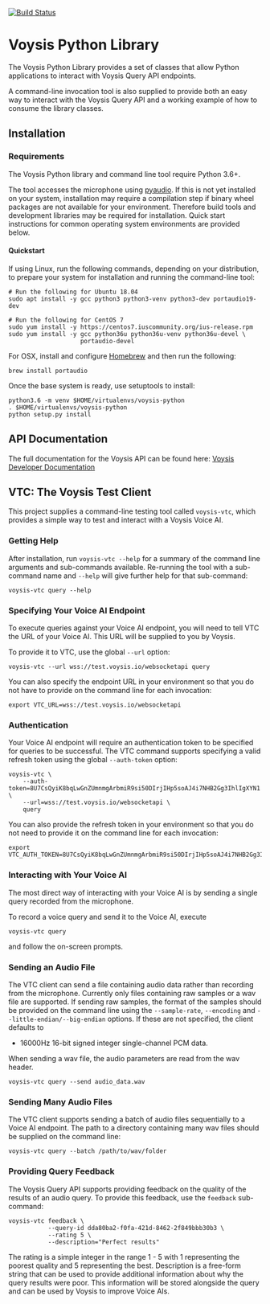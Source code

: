 [![Build Status](https://travis-ci.org/voysis/voysis-python.svg?branch=master)](https://travis-ci.org/voysis/voysis-python)

# Voysis Python Library

The Voysis Python Library provides a set of classes that allow Python
applications to interact with Voysis Query API endpoints.

A command-line invocation tool is also supplied to provide both an
easy way to interact with the Voysis Query API and a working example
of how to consume the library classes.

## Installation

### Requirements

The Voysis Python library and command line tool require Python 3.6+.

The tool accesses the microphone using
[pyaudio](http://people.csail.mit.edu/hubert/pyaudio/). If this is not yet
installed on your system, installation may require a compilation step if binary
wheel packages are not available for your environment.  Therefore build tools
and development libraries may be required for installation.  Quick start
instructions for common operating system environments are provided below.

#### Quickstart

If using Linux, run the following commands, depending on your distribution,
to prepare your system for installation and running the command-line tool:

```
# Run the following for Ubuntu 18.04
sudo apt install -y gcc python3 python3-venv python3-dev portaudio19-dev

# Run the following for CentOS 7
sudo yum install -y https://centos7.iuscommunity.org/ius-release.rpm
sudo yum install -y gcc python36u python36u-venv python36u-devel \
                    portaudio-devel
```

For OSX, install and configure [Homebrew](https://brew.sh) and then 
run the following:

```
brew install portaudio 
```

Once the base system is ready, use setuptools to install:

```
python3.6 -m venv $HOME/virtualenvs/voysis-python
. $HOME/virtualenvs/voysis-python
python setup.py install
```

## API Documentation

The full documentation for the Voysis API can be found here:
[Voysis Developer Documentation](https://developers.voysis.com/docs)

## VTC: The Voysis Test Client

This project supplies a command-line testing tool called `voysis-vtc`, which
provides a simple way to test and interact with a Voysis Voice AI.


### Getting Help

After installation, run `voysis-vtc --help` for a summary of the command line
arguments and sub-commands available. Re-running the tool with a sub-command
name and `--help` will give further help for that sub-command:

```
voysis-vtc query --help
```

### Specifying Your Voice AI Endpoint

To execute queries against your Voice AI endpoint, you will need to tell
VTC the URL of your Voice AI. This URL will be supplied to you by Voysis.

To provide it to VTC, use the global `--url` option:

```
voysis-vtc --url wss://test.voysis.io/websocketapi query
```

You can also specify the endpoint URL in your environment so that you
do not have to provide on the command line for each invocation:

```
export VTC_URL=wss://test.voysis.io/websocketapi
```

### Authentication

Your Voice AI endpoint will require an authentication token to be
specified for queries to be successful. The VTC command supports
specifying a valid refresh token using the global `--auth-token` option:

```
voysis-vtc \
    --auth-token=8U7CsQyiK8bqLwGnZUmnmgArbmiR9si50DIrjIHp5soAJ4i7NHB2Gg3IhlIgXYN1 \
    --url=wss://test.voysis.io/websocketapi \
    query
```

You can also provide the refresh token in your environment so that you do not
need to provide it on the command line for each invocation:

```
export VTC_AUTH_TOKEN=8U7CsQyiK8bqLwGnZUmnmgArbmiR9si50DIrjIHp5soAJ4i7NHB2Gg3IhlIgXYN1
```

### Interacting with Your Voice AI

The most direct way of interacting with your Voice AI is by sending a single
query recorded from the microphone.

To record a voice query and send it to the Voice AI, execute

```
voysis-vtc query
```

and follow the on-screen prompts.

### Sending an Audio File

The VTC client can send a file containing audio data rather than recording
from the microphone. Currently only files containing raw samples or a wav
file are supported. If sending raw samples, the format of the samples
should be provided on the command line using the `--sample-rate`,
`--encoding` and `--little-endian/--big-endian` options. If these are
not specified, the client defaults to

 * 16000Hz 16-bit signed integer single-channel PCM data.

When sending a wav file, the audio parameters are read from the wav header.

```
voysis-vtc query --send audio_data.wav
```

### Sending Many Audio Files

The VTC client supports sending a batch of audio files sequentially to
a Voice AI endpoint. The path to a directory containing many wav files
should be supplied on the command line:

```
voysis-vtc query --batch /path/to/wav/folder
``` 

### Providing Query Feedback

The Voysis Query API supports providing feedback on the quality of the
results of an audio query. To provide this feedback, use the `feedback`
sub-command:

```
voysis-vtc feedback \
           --query-id dda80ba2-f0fa-421d-8462-2f849bbb30b3 \
           --rating 5 \
           --description="Perfect results"
```

The rating is a simple integer in the range 1 - 5 with 1 representing the
poorest quality and 5 representing the best. Description is a free-form
string that can be used to provide additional information about why the
query results were poor. This information will be stored alongside the
query and can be used by Voysis to improve Voice AIs.
